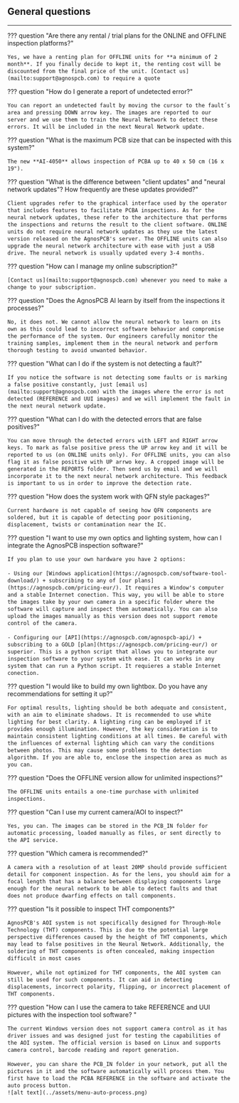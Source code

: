 ## **General questions**
___

??? question "Are there any rental / trial plans for the ONLINE and OFFLINE inspection platforms?"

    Yes, we have a renting plan for OFFLINE units for **a minimum of 2 month**. If you finally decide to kept it, the renting cost will be discounted from the final price of the unit. [Contact us](mailto:support@agnospcb.com) to require a quote 

??? question "How do I generate a report of undetected error?"

    You can report an undetected fault by moving the cursor to the fault´s area and pressing DOWN arrow key. The images are reported to our server and we use them to train the Neural Network to detect these errors. It will be included in the next Neural Network update.

??? question "What is the maximum PCB size that can be inspected with this system?"

    The new **AI-4050** allows inspection of PCBA up to 40 x 50 cm (16 x 19").

??? question "What is the difference between "client updates" and "neural network updates"? How frequently are these updates provided?"

    Client upgrades refer to the graphical interface used by the operator that includes features to facilitate PCBA inspections. As for the neural network updates, these refer to the architecture that performs the inspections and returns the result to the client software. ONLINE units do not require neural network updates as they use the latest version released on the AgnosPCB's server. The OFFLINE units can also upgrade the neural network architecture with ease with just a USB drive. The neural network is usually updated every 3-4 months.

??? question "How can I manage my online subscription?"

    [Contact us](mailto:support@agnospcb.com) whenever you need to make a change to your subscription.

??? question "Does the AgnosPCB AI learn by itself from the inspections it processes?"

    No, it does not. We cannot allow the neural network to learn on its own as this could lead to incorrect software behavior and compromise the performance of the system. Our engineers carefully monitor the training samples, implement them in the neural network and perform thorough testing to avoid unwanted behavior.

??? question "What can I do if the system is not detecting a fault?"

    If you notice the software is not detecting some faults or is marking a false positive constantly, just [email us](mailto:support@agnospcb.com) with the images where the error is not detected (REFERENCE and UUI images) and we will implement the fault in the next neural network update.


??? question "What can I do with the detected errors that are false positives?"

    You can move through the detected errors with LEFT and RIGHT arrow keys. To mark as false positive press the UP arrow key and it will be reported to us (on ONLINE units only). For OFFLINE units, you can also flag it as false positive with UP arrwo key. A cropped image will be generated in the REPORTS folder. Then send us by email and we will incorporate it to the next neural network architecture. This feedback is important to us in order to improve the detection rate.

??? question "How does the system work with QFN style packages?"

    Current hardware is not capable of seeing how QFN components are soldered, but it is capable of detecting poor positioning, displacement, twists or contamination near the IC.

??? question "I want to use my own optics and lighting system, how can I integrate the AgnosPCB inspection software?"

    If you plan to use your own hardware you have 2 options:

    - Using our [Windows application](https://agnospcb.com/software-tool-download/) + subscribing to any of [our plans](https://agnospcb.com/pricing-eur/). It requires a Window's computer and a stable Internet conection. This way, you will be able to store the images take by your own camera in a specific folder where the software will capture and inspect them automatically. You can also upload the images manually as this version does not support remote control of the camera.

    - Configuring our [API](https://agnospcb.com/agnospcb-api/) + subscribing to a GOLD [plan](https://agnospcb.com/pricing-eur/) or superior. This is a python script that allows you to integrate our inspection software to your system with ease. It can works in any system that can run a Python script. It requieres a stable Internet conection.


??? question "I would like to build my own lightbox. Do you have any recommendations for setting it up?"

    For optimal results, lighting should be both adequate and consistent, with an aim to eliminate shadows. It is recommended to use white lighting for best clarity. A lighting ring can be employed if it provides enough illumination. However, the key consideration is to maintain consistent lighting conditions at all times. Be careful with the influences of external lighting which can vary the conditions between photos. This may cause some problems to the detection algorithm. If you are able to, enclose the inspection area as much as you can.

??? question "Does the OFFLINE version allow for unlimited inspections?"

    The OFFLINE units entails a one-time purchase with unlimited inspections.


??? question "Can I use my current camera/AOI to inspect?"

    Yes, you can. The images can be stored in the PCB_IN folder for automatic processing, loaded manually as files, or sent directly to the API service.

??? question "Which camera is recommended?"

    A camera with a resolution of at least 20MP should provide sufficient detail for component inspection. As for the lens, you should aim for a focal length that has a balance between displaying components large enough for the neural network to be able to detect faults and that does not produce dwarfing effects on tall components.

??? question "Is it possible to inspect THT components?"

    AgnosPCB's AOI system is not specifically designed for Through-Hole Technology (THT) components. This is due to the potential large perspective differences caused by the height of THT components, which may lead to false positives in the Neural Network. Additionally, the soldering of THT components is often concealed, making inspection difficult in most cases 
    
    However, while not optimized for THT components, the AOI system can still be used for such components. It can aid in detecting displacements, incorrect polarity, flipping, or incorrect placement of THT components.

??? question "How can I use the camera to take REFERENCE and UUI pictures with the inspection tool software? "

    The current Windows version does not support camera control as it has driver issues and was designed just for testing the capabilities of the AOI system. The official version is based on Linux and supports camera control, barcode reading and report generation.
    
    However, you can share the PCB_IN folder in your network, put all the pictures in it and the software automatically will process them. You first have to load the PCBA REFERENCE in the software and activate the auto process button.
    ![alt text](../assets/menu-auto-process.png)